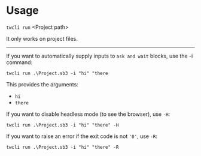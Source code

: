 # Usage

`twcli run` <Project path\>

It only works on project files.

---

If you want to automatically supply inputs to `ask and wait` blocks, use the -i command:

`twcli run .\Project.sb3 -i "hi" "there`

This provides the arguments:
- `hi`
- `there`

If you want to disable headless mode (to see the browser), use `-H`:

`twcli run .\Project.sb3 -i "hi" "there" -H`

If you want to raise an error if the exit code is not `'0'`, use `-R`:

`twcli run .\Project.sb3 -i "hi" "there" -R`
